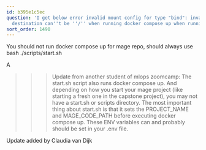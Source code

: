 ```yaml
---
id: b395e1c5ec
question: 'I get below error invalid mount config for type "bind": invalid specification:
  destination can''t be ''/'' when running docker compose up when running mage'
sort_order: 1490
---
```


You should not run docker compose up for mage repo, should always use bash ./scripts/start.sh

A

>>> Update from another student of mlops zoomcamp: The start.sh script also runs docker compose up. And depending on how you start your mage project (like starting a fresh one in the capstone project), you may not have a start.sh or scripts directory. The most important thing about start.sh is that it sets the PROJECT_NAME and MAGE_CODE_PATH before executing docker compose up. These ENV variables can and probably should be set in your .env file.

Update added by Claudia van Dijk

